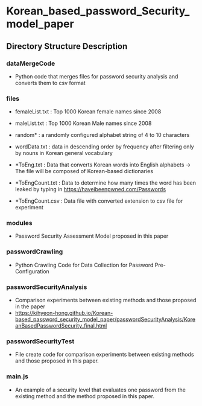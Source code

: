 # Korean_based_password_Security_model_paper

## Directory Structure Description

### dataMergeCode

- Python code that merges files for password security analysis and converts them to csv format

### files

- femaleList.txt : Top 1000 Korean female names since 2008
- maleList.txt : Top 1000 Korean Male names since 2008
- random\* : a randomly configured alphabet string of 4 to 10 characters
- wordData.txt : data in descending order by frequency after filtering only by nouns in Korean general vocabulary

- \*ToEng.txt : Data that converts Korean words into English alphabets -> The file will be composed of Korean-based dictionaries
- \*ToEngCount.txt : Data to determine how many times the word has been leaked by typing in https://haveibeenpwned.com/Passwords
- \*ToEngCount.csv : Data file with converted extension to csv file for experiment

### modules

- Password Security Assessment Model proposed in this paper

### passwordCrawling

- Python Crawling Code for Data Collection for Password Pre-Configuration

### passwordSecurityAnalysis

- Comparison experiments between existing methods and those proposed in the paper
- https://kihyeon-hong.github.io/Korean-based_password_security_model_paper/passwordSecurityAnalysis/KoreanBasedPasswordSecurity_final.html

### passwordSecurityTest

- File create code for comparison experiments between existing methods and those proposed in this paper.

### main.js

- An example of a security level that evaluates one password from the existing method and the method proposed in this paper.
